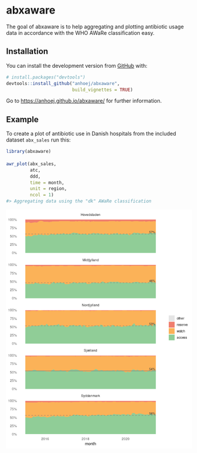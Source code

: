 
<!-- README.md is generated from README.Rmd. Please edit that file -->

# abxaware

<!-- badges: start -->
<!-- badges: end -->

The goal of abxaware is to help aggregating and plotting antibiotic
usage data in accordance with the WHO AWaRe classification easy.

## Installation

You can install the development version from
[GitHub](https://github.com/) with:

``` r
# install.packages("devtools")
devtools::install_github("anhoej/abxaware", 
                         build_vignettes = TRUE)
```

Go to <https://anhoej.github.io/abxaware/> for further information.

## Example

To create a plot of antibiotic use in Danish hospitals from the included
dataset `abx_sales` run this:

``` r
library(abxaware)

awr_plot(abx_sales,
         atc, 
         ddd, 
         time = month, 
         unit = region, 
         ncol = 1)
#> Aggregating data using the "dk" AWaRe classification
```

![](man/figures/README-example-1.png)<!-- -->
